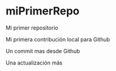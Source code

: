 # miPrimerRepo
Mi primer repositorio

Mi primera contribución local para Github

Un commit mas desde Github

Una actualización más
